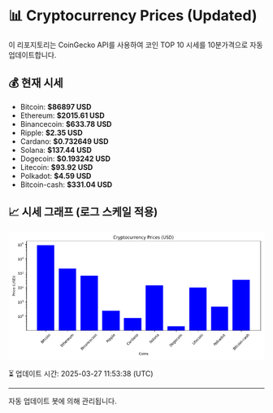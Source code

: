 
# 📊 Cryptocurrency Prices (Updated)

이 리포지토리는 CoinGecko API를 사용하여 코인 TOP 10 시세를 10분가격으로 자동 업데이트합니다.

## 💰 현재 시세
- Bitcoin: **$86897 USD**
- Ethereum: **$2015.61 USD**
- Binancecoin: **$633.78 USD**
- Ripple: **$2.35 USD**
- Cardano: **$0.732649 USD**
- Solana: **$137.44 USD**
- Dogecoin: **$0.193242 USD**
- Litecoin: **$93.92 USD**
- Polkadot: **$4.59 USD**
- Bitcoin-cash: **$331.04 USD**

## 📈 시세 그래프 (로그 스케일 적용)
![Crypto Prices](crypto_prices.png)

⏳ 업데이트 시간: 2025-03-27 11:53:38 (UTC)

---
자동 업데이트 봇에 의해 관리됩니다.
